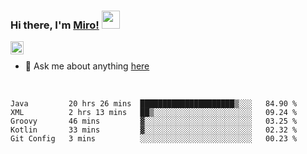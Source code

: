 ### Hi there, I'm [Miro!](https://castariva18.github.io/)  <img src="https://github.com/TheDudeThatCode/TheDudeThatCode/blob/master/Assets/Hi.gif" width="29px">

<a href="https://discord.gg/bhPzjwR">
  <img align="left" alt="Clown Discord" width="21px" src="https://cdn4.iconfinder.com/data/icons/logos-and-brands/512/91_Discord_logo_logos-512.png" />
</a>

<br />

- 💬 Ask me about anything [here](https://github.com/castariva18/castariva18/issues)

<br />

<!--START_SECTION:waka-->
```text
Java         20 hrs 26 mins  █████████████████████▒░░░   84.90 % 
XML          2 hrs 13 mins   ██▒░░░░░░░░░░░░░░░░░░░░░░   09.24 % 
Groovy       46 mins         ▓░░░░░░░░░░░░░░░░░░░░░░░░   03.25 % 
Kotlin       33 mins         ▓░░░░░░░░░░░░░░░░░░░░░░░░   02.32 % 
Git Config   3 mins          ░░░░░░░░░░░░░░░░░░░░░░░░░   00.23 % 
```
<!--END_SECTION:waka-->
